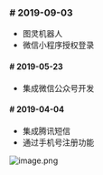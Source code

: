 ### # 2019-09-03
* 图灵机器人
* 微信小程序授权登录

#### # 2019-05-23
* 集成微信公众号开发

#### # 2019-04-04

* 集成腾讯短信
* 通过手机号注册功能

![image.png](https://upload-images.jianshu.io/upload_images/1846623-9891b22dae13eb77.png?imageMogr2/auto-orient/strip%7CimageView2/2/w/1240)
